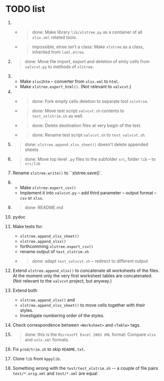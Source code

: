 TODO list
=========

1.  * > done: Make library `lib/xlstree.py` as a container of all `xlsx.xml` related tools.
    * > impossible, etree isn't a class: Make `xlstree` as a class, inherited from `lxml.etree`.

1. > done: Move file import, export and deletion of emty cells from `valvcvt.py` to methods of `xlstree`.

1.  * Make `xlsx2htm` &ndash; converter from `xlsx.xml` to `html`.
    * Make `xlstree.export_html()`.
    (Not relevant to `valvcvt`.)

1.  * > done: Fork empty cells deletion to separate tool `xslxtrim`.
    * > done: Move test script `valvcvt.sh` contents to `test_xslxtrim.sh` as well.
    * > done: Delete destination files at very begin of the test.
    * > done: Rename test script `valvcvt.sh` to `test_valvcvt.sh`.

1. > done: `xlstree.append_xlsx_sheet()` doesn't delete appended sheets

1. > done: Move top level `.py` files to the subfolder `src`, folder `lib` &ndash; to `src/lib`

1. Rename `xlstree.write()` to ``xlstree.save()`.

1.  * Make `xlstree.export_csv()`
    * Implement it into `valvcvt.py` &ndash; add third parameter &ndash; output format &ndash; `csv` or `xlsx`.

1. > done: README.md

1. pydoc

1. Make tests for:
    * `xlstree.append_xlsx_sheet()`
    * `xlstree.append_xlsx()`
    * forthcomming `xlstree.export_csv()`
    * rename output of `test_xlstrim.sh`
    * > done: adapt `test_valvcvt.sh` &ndash; redirect to different output

1. Extend `xlstree.append_xlsx()` to concatenate all worksheets of the files.
At the moment only the very first worksheet tables are concatenated.
(Not relevant to the `valvcvt` project, but anyway.)

1. Extend both
    * `xlstree.append_xlsx()` and
    * `xlstree.append_xlsx_sheet()` to move cells together with their styles.
    * Investigate numbering order of the styles.

1. Check correspondence between `<Worksheet>` and `<Table>` tags.

1. > done: this is the `Microsoft Excel 2003 XML` format: Compare `xlsx` and `xslx.xml` formats.

1. Fix `prod/trim.sh` to skip `README.txt`.

1. Clone `lib` from `kppylib`.

1. Something wrong with the `test/test_xlstrim.sh` -- a couple of file pairs `test/*.orig.xml` and `test/*.xml` are equal
